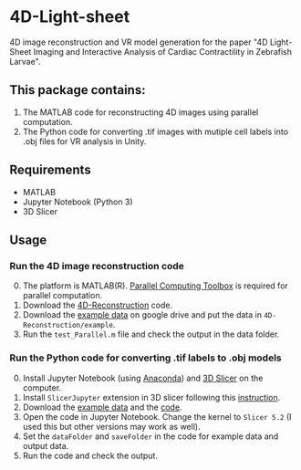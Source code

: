 # 4D-Light-sheet
4D image reconstruction and VR model generation for the paper "4D Light-Sheet Imaging and Interactive Analysis of Cardiac Contractility in Zebrafish Larvae".

## This package contains:
1. The MATLAB code for reconstructing 4D images using parallel computation.
2. The Python code for converting .tif images with mutiple cell labels into .obj files for VR analysis in Unity.

## Requirements
- MATLAB
- Jupyter Notebook (Python 3)
- 3D Slicer

## Usage
### Run the 4D image reconstruction code 
0. The platform is MATLAB(R). [Parallel Computing Toolbox](https://www.mathworks.com/products/parallel-computing.html) is required for parallel computation.
1. Download the [4D-Reconstruction](https://github.com/d-incubator1/4D-Light-sheet/tree/main/4D-Reconstruction) code.
2. Download the [example data](https://drive.google.com/file/d/1b6wrtxzxBQMfubPJYMH8rC0Q6WtakY-p/view?usp=share_link) on google drive and put the data in ```4D-Reconstruction/example```.
3. Run the ```test_Parallel.m``` file and check the output in the data folder.
### Run the Python code for converting .tif labels to .obj models
0. Install Jupyter Notebook (using [Anaconda](https://www.anaconda.com/)) and [3D Slicer](https://www.slicer.org/) on the computer.
1. Install ```SlicerJupyter``` extension in 3D slicer following this [instruction](https://github.com/Slicer/SlicerJupyter).
2. Download the [example data](https://drive.google.com/file/d/1lTHBetnFLjHKUVjT5oqtXGFTF00-oI9r/view?usp=sharing) and the [code](https://github.com/d-incubator1/4D-Light-sheet/blob/main/CellLabelsToObj.ipynb).
3. Open the code in Jupyter Notebook. Change the kernel to ```Slicer 5.2``` (I used this but other versions may work as well). 
4. Set the ```dataFolder``` and ```saveFolder``` in the code for example data and output data.
5. Run the code and check the output.
